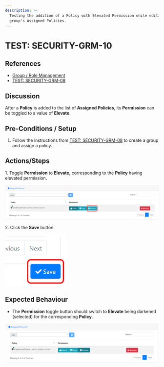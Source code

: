 ```yaml
---
description: >-
  Testing the addition of a Policy with Elevated Permission while editing a
  group's Assigned Policies.
---
```


# TEST: SECURITY-GRM-10

## References

* [Group / Role Management](broken-reference)
* [TEST: SECURITY-GRM-08](test-security-grm-06.md)

## Discussion

After a **Policy** is added to the list of **Assigned Policies**, its **Permission** can be toggled to a value of **Elevate**.

## Pre-Conditions / Setup

1. Follow the instructions from [TEST: SECURITY-GRM-08](test-security-grm-06.md) to create a group and assign a policy.

## Actions/Steps

1\. Toggle **Permission** to **Elevate**, corresponding to the **Policy** having elevated permissio&#x6E;**.**

![](<../../../../../../../../../.gitbook/assets/image (374).png>)

2\. Click the **Save** button.

![](<../../../../../../../../../.gitbook/assets/image (372).png>)

## Expected Behaviour

* The **Permission** toggle button should switch to **Elevate** being darkened (selected) for the corresponding **Policy**.

![](<../../../../../../../../../.gitbook/assets/image (375).png>)
